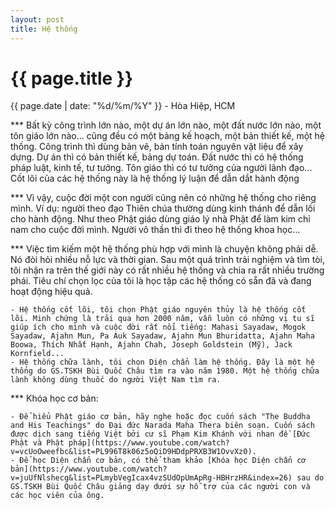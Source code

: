 ```yaml
---
layout: post
title: Hệ thống
---
```


{{ page.title }}
================
<p class="meta">{{ page.date | date: "%d/%m/%Y" }} - Hòa Hiệp, HCM</p>

*** Bất kỳ công trình lớn nào, một dự án lớn nào, một đất nước lớn nào, một tôn giáo lớn nào... cũng đều có một bảng kế hoạch, một bản thiết kế, một hệ thống. Công trình thì dùng bản vẽ, bản tính toán nguyên vật liệu để xây dựng. Dự án thì có bản thiết kế, bảng dự toán. Đất nước thì có hệ thống pháp luật, kinh tế, tư tưởng. Tôn giáo thì có tư tưởng của người lãnh đạo... Cốt lõi của các hệ thống này là hệ thống lý luận để dẫn dắt hành động 

*** Vì vậy, cuộc đời một con người cũng nên có những hệ thống cho riêng mình. 
    Ví dụ: người theo đạo Thiên chúa thường dùng kinh thánh để dẫn lối cho hành động. Như theo Phật giáo dùng giáo lý nhà Phật để làm kim chỉ nam cho cuộc đời mình. Người vô thần thì đi theo hệ thống khoa học...

*** Việc tìm kiếm một hệ thống phù hợp với mình là chuyện không phải dễ. Nó đòi hỏi nhiều nỗ lực và thời gian. Sau một quá trình trải nghiệm và tìm tòi, tôi nhận ra trên thế giới này có rất nhiều hệ thống và chia ra rất nhiều trường phái. Tiêu chí chọn lọc của tôi là học tập các hệ thống có sẵn đã và đang hoạt động hiệu quả. 

    - Hệ thống cốt lõi, tôi chọn Phật giáo nguyên thủy là hệ thống cốt lõi. Minh chứng là trải qua hơn 2000 năm, vẫn luôn có những vị tu sĩ giúp ích cho mình và cuộc đời rất nổi tiếng: Mahasi Sayadaw, Mogok Sayadaw, Ajahn Mun, Pa Auk Sayadaw, Ajahn Mun Bhuridatta, Ajahn Maha Boowa, Thích Nhất Hạnh, Ajahn Chah, Joseph Goldstein (Mỹ), Jack Kornfield...
    - Hệ thống chữa lành, tôi chọn Diện chẩn làm hệ thống. Đây là một hệ thống do GS.TSKH Bùi Quốc Châu tìm ra vào năm 1980. Một hệ thống chữa lành không dùng thuốc do người Việt Nam tìm ra. 


*** Khóa học cơ bản:

    - Để hiểu Phật giáo cơ bản, hãy nghe hoặc đọc cuốn sách "The Buddha and His Teachings" do Đại đức Narada Maha Thera biên soạn. Cuốn sách được dịch sang tiếng Việt bởi cư sĩ Phạm Kim Khánh với nhan đề [Đức Phật và Phật pháp](https://www.youtube.com/watch?v=vcUoOweefbc&list=PL996T8k06z5oQiD9HDdpPRXB3W1OvvXz0).
    - Để học Diện chẩn cơ bản, có thể tham khảo [Khóa học Diện chẩn cơ bản](https://www.youtube.com/watch?v=juUfNlshecg&list=PLmybVegIcax4vzSUdOpUmApRg-HBHrzHR&index=26) sau do GS.TSKH Bùi Quốc Châu giảng dạy dưới sự hỗ trợ của các người con và các học viên của ông.
